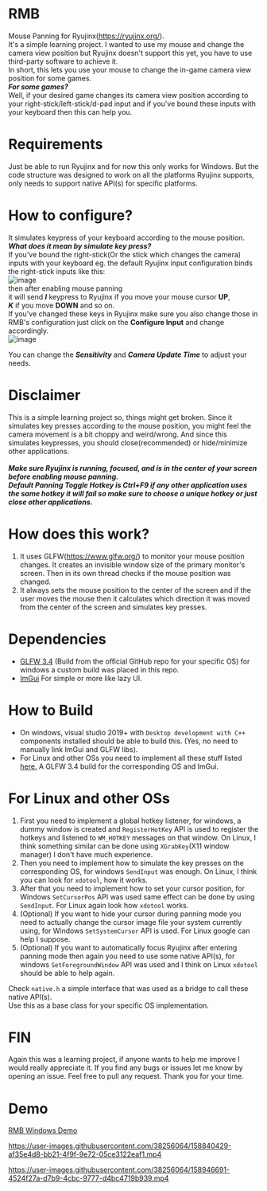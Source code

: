 # RMB
Mouse Panning for Ryujinx(https://ryujinx.org/).<br/>
It's a simple learning project. I wanted to use my mouse and change the camera view position but Ryujinx doesn't support this yet, you have to use third-party software to achieve it.<br/>
In short, this lets you use your mouse to change the in-game camera view position for some games.<br/>
**_For some games?_**<br/>
Well, if your desired game changes its camera view position according to your right-stick/left-stick/d-pad input and if you've bound these inputs with your keyboard then this can help you.


# Requirements
Just be able to run Ryujinx and for now this only works for Windows.
But the code structure was designed to work on all the platforms Ryujinx supports, only needs to support native API(s) for specific platforms.

# How to configure?
It simulates keypress of your keyboard according to the mouse position.<br/>
**_What does it mean by simulate key press?_**<br/>
If you've bound the right-stick(Or the stick which changes the camera) inputs with your keyboard eg. the default Ryujinx input configuration binds the right-stick inputs like this:<br/>
![image](https://i.ibb.co/CbptV6w/image.png)<br/>
then after enabling mouse panning<br/>
it will send **_I_** keypress to Ryujinx if you move your mouse cursor **UP**,<br/>
**_K_** if you move **DOWN** and so on.<br/>
If you've changed these keys in Ryujinx make sure you also change those in RMB's configuration just click on the **Configure Input** and change accordingly.<br/>
![image](https://i.ibb.co/r4Qjnyr/image.png)<br/>

You can change the **_Sensitivity_** and **_Camera Update Time_** to adjust your needs.

# Disclaimer
This is a simple learning project so, things might get broken. Since it simulates key presses according to the mouse position, you might feel the camera movement is a bit choppy and weird/wrong. And since this simulates keypresses, you should close(recommended) or hide/minimize other applications.<br/><br/>
**_Make sure Ryujinx is running, focused, and is in the center of your screen before enabling mouse panning._**<br/>
**_Default Panning Toggle Hotkey is Ctrl+F9 if any other application uses the same hotkey it will fail so make sure to choose a unique hotkey or just close other applications._**

# How does this work?
1. It uses GLFW(https://www.glfw.org/) to monitor your mouse position changes. It creates an invisible window size of the primary monitor's screen. Then in its own thread checks if the mouse position was changed.
2. It always sets the mouse position to the center of the screen and if the user moves the mouse then it calculates which direction it was moved from the center of the screen and simulates key presses.

# Dependencies
* [GLFW 3.4](https://github.com/glfw/glfw/) (Build from the official GitHub repo for your specific OS) for windows a custom build was placed in this repo.
* [ImGui](https://github.com/ocornut/imgui) For simple or more like lazy UI.

# How to Build
* On windows, visual studio 2019+ with `Desktop development with C++` components installed should be able to build this. (Yes, no need to manually link ImGui and GLFW libs).
* For Linux and other OSs you need to implement all these stuff listed [here.](#for-linux-and-other-oss) A GLFW 3.4 build for the corresponding OS and ImGui.

# For Linux and other OSs
1. First you need to implement a global hotkey listener, for windows, a dummy window is created and `RegisterHotKey` API is used to register the hotkeys and listened to `WM_HOTKEY` messages on that window. On Linux, I think something similar can be done using `XGrabKey`(X11 window manager) I don't have much experience.
2. Then you need to implement how to simulate the key presses on the corresponding OS, for windows `SendInput` was enough. On Linux, I think you can look for `xdotool`, how it works.
3. After that you need to implement how to set your cursor position, for Windows `SetCursorPos` API was used same effect can be done by using `SendInput`. For Linux again look how `xdotool` works.
4. (Optional) If you want to hide your cursor during panning mode you need to actually change the cursor image file your system currently using, for Windows `SetSystemCursor` API is used. For Linux google can help I suppose.
5. (Optional) If you want to automatically focus Ryujinx after entering panning mode then again you need to use some native API(s), for windows `SetForegroundWindow` API was used and I think on Linux `xdotool` should be able to help again.

Check `native.h` a simple interface that was used as a bridge to call these native API(s).<br/>
Use this as a base class for your specific OS implementation.

# FIN
Again this was a learning project, if anyone wants to help me improve I would really appreciate it. If you find any bugs or issues let me know by opening an issue. Feel free to pull any request. Thank you for your time.

# Demo
[RMB Windows Demo](https://github.com/IamSanjid/RMB/files/8288042/RMB-demo.zip)

https://user-images.githubusercontent.com/38256064/158840429-af35e4d8-bb21-4f9f-9e72-05ce3122eaf1.mp4


https://user-images.githubusercontent.com/38256064/158946691-4524f27a-d7b9-4cbc-9777-d4bc4719b939.mp4

